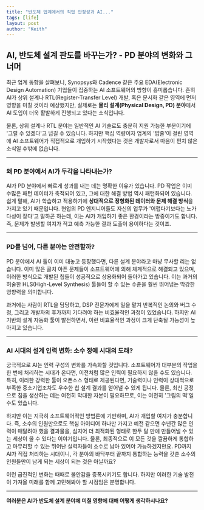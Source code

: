 ```yaml
---
title: "반도체 업계에서의 직업 안정성과 AI..."
tags: [life]
layout: post
author: "Keith"
---
```


## **AI, 반도체 설계 판도를 바꾸는가? - PD 분야의 변화와 그 너머**

최근 업계 동향을 살펴보니, Synopsys와 Cadence 같은 주요 EDA(Electronic Design Automation) 기업들이 집중하는 AI 소프트웨어의 방향이 흥미롭습니다. 흔히 AI가 상위 설계나 RTL(Register-Transfer Level) 개발, 혹은 문서화 같은 영역에 먼저 영향을 미칠 것이라 예상했지만, 실제로는 **물리 설계(Physical Design, PD) 분야**에서 AI 도입이 더욱 활발하게 진행되고 있다는 소식입니다.

물론, 상위 설계나 RTL 분야는 일반적인 AI 기술로도 충분히 지원 가능한 부분이기에 '그럴 수 있겠다'고 넘길 수 있습니다. 하지만 핵심 역량이자 업계의 '밥줄'이 걸린 영역에 AI 소프트웨어가 직접적으로 개입하기 시작했다는 것은 개발자로서 마음이 편치 않은 소식일 수밖에 없습니다.

---

### **왜 PD 분야에서 AI가 두각을 나타내는가?**

AI가 PD 분야에서 빠르게 성과를 내는 데는 명확한 이유가 있습니다. PD 작업은 이미 수많은 패턴 데이터가 축적되어 있고, 그에 대한 해결 방법 역시 패턴화되어 있습니다. 쉽게 말해, AI가 학습하고 적용하기에 **상대적으로 정형화된 데이터와 문제 해결 방식**을 가지고 있기 때문입니다. 현업의 PD 엔지니어들도 자신의 업무가 '어렵다기보다는 노가다성이 짙다'고 말하곤 하는데, 이는 AI가 개입하기 좋은 환경이라는 방증이기도 합니다. 즉, 문제가 발생할 여지가 적고 예측 가능한 결과 도출이 용이하다는 것이죠.

---

### **PD를 넘어, 다른 분야는 안전할까?**

PD 분야에서 AI 툴이 이미 대놓고 등장했다면, 다른 설계 분야라고 마냥 무사할 리는 없습니다. 이미 많은 골치 아픈 문제들이 소프트웨어에 의해 체계적으로 해결되고 있으며, 이러한 방식으로 개발된 칩들이 성공적으로 상용화되어 돌아가고 있습니다. 이는 과거의 허술한 HLS(High-Level Synthesis) 툴들이 할 수 있는 수준을 훨씬 뛰어넘는 막강한 영향력을 의미합니다.

과거에는 사람이 RTL을 담당하고, DSP 전문가에게 일을 맡겨 반복적인 논의와 버그 수정, 그리고 개발자의 휴가까지 기다려야 하는 비효율적인 과정이 있었습니다. 하지만 AI 기반의 설계 자동화 툴이 발전하면서, 이런 비효율적인 과정이 크게 단축될 가능성이 높아지고 있습니다.

---

### **AI 시대의 설계 인력 변화: 소수 정예 시대의 도래?**

궁극적으로 AI는 인력 구성의 변화를 가속화할 것입니다. 소프트웨어가 대부분의 작업을 한 번에 처리하는 시대가 온다면, 이전처럼 많은 인력이 필요하지 않을 수도 있습니다. 특히, 이러한 강력한 툴이 오픈소스 형태로 제공된다면, 기술력이나 인력이 상대적으로 부족한 중소기업조차도 우수한 칩 설계 결과를 얻어낼 수 있게 됩니다. 물론, 최신 공정으로 칩을 생산하는 데는 여전히 막대한 자본이 필요하므로, 이는 여전히 '그림의 떡'일 수도 있습니다.

하지만 이는 지극히 소프트웨어적인 방법론에 기반하며, AI가 개입할 여지가 충분합니다. 즉, 소수의 인원만으로도 핵심 아이디어 하나만 가지고 예전 같으면 수년간 많은 인력이 매달려야 했을 결과물을, 심지어 더 최적화된 형태로 한두 달 만에 만들어낼 수 있는 세상이 올 수 있다는 이야기입니다. 물론, 최종적으로 이 모든 것을 깔끔하게 통합하고 마무리할 수 있는 뛰어난 실력자들이 소수로 남아 있어야 가능하겠지만요. PD까지 AI가 직접 처리하는 시대이니, 각 분야의 바닥부터 끝까지 통합하는 능력을 갖춘 소수의 인원들만이 남게 되는 세상이 되는 것은 아닐까요?

이런 급진적인 변화는 때때로 불안감을 증폭시키기도 합니다. 하지만 이러한 기술 발전이 가져올 미래를 함께 고민해봐야 할 시점임은 분명합니다.

---

**여러분은 AI가 반도체 설계 분야에 미칠 영향에 대해 어떻게 생각하시나요?**